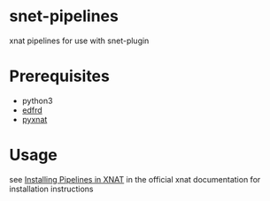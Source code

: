 # snet-pipelines

xnat pipelines for use with snet-plugin

# Prerequisites

* python3
* [edfrd](https://github.com/somnonetz/edfrd)
* [pyxnat](https://github.com/pyxnat/pyxnat)

# Usage

see [Installing Pipelines in XNAT](https://wiki.xnat.org/documentation/xnat-administration/configuring-the-pipeline-engine/installing-pipelines-in-xnat) in the official xnat documentation for installation instructions
